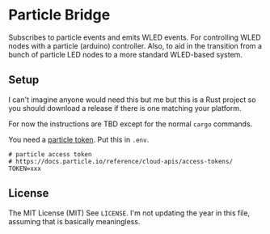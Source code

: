 # Particle Bridge

Subscribes to particle events and emits WLED events.  For controlling WLED nodes with a particle (arduino) controller.  Also, to aid in the transition from a bunch of particle LED nodes to a more standard WLED-based system.


## Setup

I can't imagine anyone would need this but me but this is a Rust project so you should download a release if there is one matching your platform.

For now the instructions are TBD except for the normal `cargo` commands.

You need a [particle token](https://docs.particle.io/reference/cloud-apis/access-tokens/).  Put this in `.env`.

```
# particle access token
# https://docs.particle.io/reference/cloud-apis/access-tokens/
TOKEN=xxx
```


## License

The MIT License (MIT)
See `LICENSE`.  I'm not updating the year in this file, assuming that is basically meaningless.
